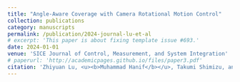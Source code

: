```yaml
---
title: "Angle-Aware Coverage with Camera Rotational Motion Control"
collection: publications
category: manuscripts
permalink: /publication/2024-journal-lu-et-al
# excerpt: 'This paper is about fixing template issue #693.'
date: 2024-01-01
venue: 'SICE Journal of Control, Measurement, and System Integration'
# paperurl: 'http://academicpages.github.io/files/paper3.pdf'
citation: 'Zhiyuan Lu, <u><b>Muhammad Hanif</b></u>, Takumi Shimizu, and Takeshi Hatanaka. (2024). "<b>Angle-Aware Coverage with Camera Rotational Motion Control.</b>" <i>SICE Journal of Control, Measurement, and System Integration</i> 17(1): 211–221.'
---
```


<!-- The contents above will be part of a list of publications, if the user clicks the link for the publication than the contents of section will be rendered as a full page, allowing you to provide more information about the paper for the reader. When publications are displayed as a single page, the contents of the above "citation" field will automatically be included below this section in a smaller font. -->
